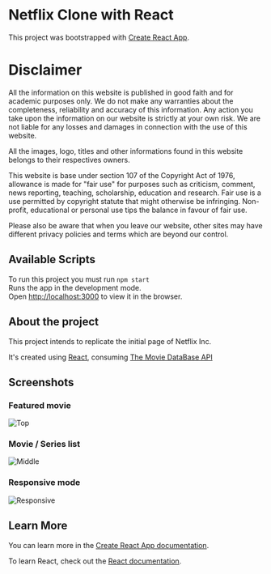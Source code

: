 # Netflix Clone with React
This project was bootstrapped with [Create React App](https://github.com/facebook/create-react-app).

# Disclaimer
All the information on this website is published in good faith and for academic purposes only. We do not make any warranties about the completeness, reliability and accuracy of this information. Any action you take upon the information on our website is strictly at your own risk. We are not liable for any losses and damages in connection with the use of this website.

All the images, logo, titles and other informations found in this website belongs to their respectives owners. 

This website is base under section 107 of the Copyright Act of 1976, allowance is made for "fair use" for purposes such as criticism, comment, news reporting, teaching, scholarship, education and research. Fair use is a use permitted by copyright statute that might otherwise be infringing. Non-profit, educational or personal use tips the balance in favour of fair use.

Please also be aware that when you leave our website, other sites may have different privacy policies and terms which are beyond our control.

## Available Scripts
To run this project you must run `npm start`\
Runs the app in the development mode.\
Open [http://localhost:3000](http://localhost:3000) to view it in the browser.

## About the project

This project intends to replicate the initial page of Netflix Inc.

It's created using [React](https://reactjs.org/docs/getting-started.html), consuming [The Movie DataBase API](https://www.themoviedb.org/documentation/api)

## Screenshots

### Featured movie
![Top](https://i.ibb.co/NVN0rgh/Top.png)
### Movie / Series list
![Middle](https://i.ibb.co/WfFKHXV/Middle.png)
### Responsive mode
![Responsive](https://i.ibb.co/r2Z6jJx/responsivo.png)

## Learn More

You can learn more in the [Create React App documentation](https://facebook.github.io/create-react-app/docs/getting-started).

To learn React, check out the [React documentation](https://reactjs.org/).

